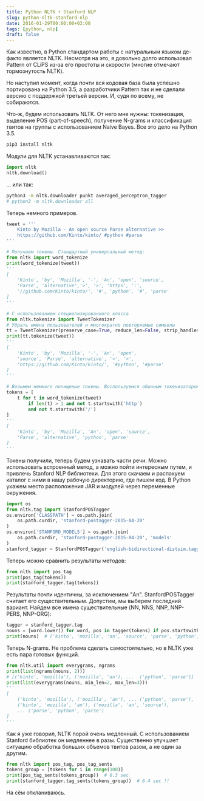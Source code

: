 ```yaml
---
title: Python NLTK + Stanford NLP
slug: python-nltk-stanford-nlp
date: 2016-01-29T00:00:00+03:00
tags: [python, nlp]
draft: false
---
```


Как известно, в Python стандартом работы с натуральным языком де-факто является NLTK. Несмотря на это, я довольно долго использовал Pattern от CLiPS из-за его простоты и скорости (многие отмечают тормознутость NLTK).

Но наступил момент, когда почти вся кодовая база была успешно портирована на Python 3.5, а разработчики Pattern так и не сделали версию с поддержкой третьей версии. И, судя по всему, не собираются.

Что-ж, будем использовать NLTK. От него мне нужны: токенизация, выделение POS (part-of-speech), получение N-grams и классификация твитов на группы с использованием Naive Bayes. Все это дело на Python 3.5.

```bash
pip3 install nltk
```

Модули для NLTK устанавливаются так:

```python
import nltk
nltk.download()
```

... или так:

```bash
python3 -m nltk.downloader punkt averaged_perceptron_tagger
# python3 -m nltk.downloader all
```

Теперь немного примеров.

```python
tweet = '''
    Kinto by Mozilla - An open source Parse alternative >>
    https://github.com/Kinto/kinto/ #python #parse
'''

# Получаем токены. Стандартный универсальный метод:
from nltk import word_tokenize
print(word_tokenize(tweet))
'''
[
    'Kinto', 'by', 'Mozilla', '-', 'An', 'open', 'source',
    'Parse', 'alternative','>', '>', 'https', ':',
    '//github.com/Kinto/kinto/', '#', 'python', '#', 'parse'
]
'''

# С использованием специализированного класса
from nltk.tokenize import TweetTokenizer
# Убрать имена пользователей и многократно повторяемые символы
tt = TweetTokenizer(preserve_case=True, reduce_len=False, strip_handles=False)
print(tt.tokenize(tweet))
'''
[
    'Kinto', 'by', 'Mozilla', '-', 'An', 'open',
    'source', 'Parse', 'alternative', '>', '>',
    'https://github.com/Kinto/kinto/', '#python', '#parse'
]
'''

# Возьмем немного почищеные токены. Воспользуемся обычным токенизатором
tokens = [
    t for t in word_tokenize(tweet)
        if len(t) > 1 and not t.startswith('http')
        and not t.startswith('/')
]
'''
[
    'Kinto', 'by', 'Mozilla', 'An', 'open', 'source',
    'Parse', 'alternative', 'python', 'parse'
]
'''
```

Токены получили, теперь будем узнавать части речи. Можно использовать встроенный метод, а можно пойти интересным путем, и привлечь Stanford NLP библиотеки. Для этого скачаем и распакуем каталог с ними в нашу рабочую директорию, где пишем код. В Python укажем место расположения JAR и модулей через переменные окружения.

```python
import os
from nltk.tag import StanfordPOSTagger
os.environ['CLASSPATH'] = os.path.join(
    os.path.curdir, 'stanford-postagger-2015-04-20'
)
os.environ['STANFORD_MODELS'] = os.path.join(
    os.path.curdir, 'stanford-postagger-2015-04-20', 'models'
)
stanford_tagger = StanfordPOSTagger('english-bidirectional-distsim.tagger')
```

Теперь можно сравнить результаты методов:

```python
from nltk import pos_tag
print(pos_tag(tokens))
print(stanford_tagger.tag(tokens))
```

Результаты почти идентичны, за исключением "An". StanfordPOSTagger считает его существительным. Допустим, мы выберем последний вариант. Найдем все имена существительные (NN, NNS, NNP, NNP-PERS, NNP-ORG):

```python
tagger = stanford_tagger.tag
nouns = [word.lower() for word, pos in tagger(tokens) if pos.startswith('NN')]
print(nouns)  # ['kinto', 'mozilla', 'an', 'source', 'parse', 'python', 'parse']
```

Теперь N-grams. Не проблема сделать самостоятельно, но в NLTK уже есть пара готовых функций.

```python
from nltk.util import everygrams, ngrams
print(list(ngrams(nouns, 2)))
# [('kinto', 'mozilla'), ('mozilla', 'an'), ...  ('python', 'parse')]
print(list(everygrams(nouns, min_len=2, max_len=3)))
'''
[
    ('kinto', 'mozilla'), ('mozilla', 'an'), ... ('python', 'parse'),
    ('kinto', 'mozilla', 'an'), ('mozilla', 'an', 'source'),
    ... ('parse', 'python', 'parse')
]
'''
```

Как я уже говорил, NLTK порой очень медленный. С использованием Stanford библиотек он медленнее в разы. Существенно улучшает ситуацию обработка больших объемов твитов разом, а не один за другим.

```python
from nltk import pos_tag, pos_tag_sents
tokens_group = [tokens for i in range(100)]
print(pos_tag_sents(tokens_group))  # 0.3 sec
print(stanford_tagger.tag_sents(tokens_group))  # 6.4 sec !!
```

На сём откланиваюсь.